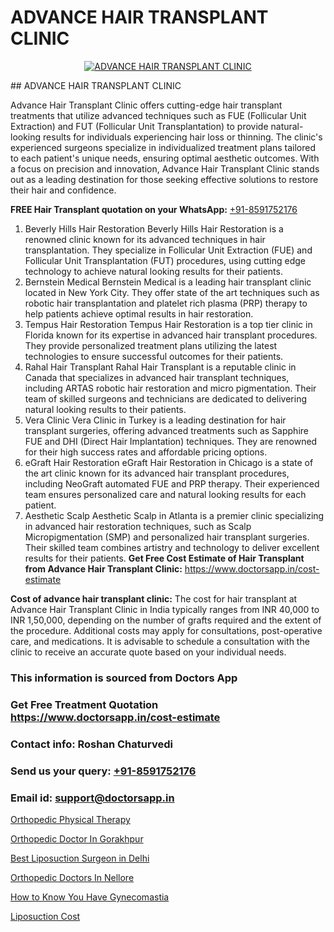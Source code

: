 # ADVANCE HAIR TRANSPLANT CLINIC

<p align="center">
  <a href="https://doctorsapp.co.in/treatment/hair-transplant">
    <img src="https://doctorsapp.co.in/uploads/treatment_image/transplant.jpg" alt="ADVANCE HAIR TRANSPLANT CLINIC">
  </a>
</p>
## ADVANCE HAIR TRANSPLANT CLINIC

Advance Hair Transplant Clinic offers cutting-edge hair transplant treatments that utilize advanced techniques such as FUE (Follicular Unit Extraction) and FUT (Follicular Unit Transplantation) to provide natural-looking results for individuals experiencing hair loss or thinning. The clinic's experienced surgeons specialize in individualized treatment plans tailored to each patient's unique needs, ensuring optimal aesthetic outcomes. With a focus on precision and innovation, Advance Hair Transplant Clinic stands out as a leading destination for those seeking effective solutions to restore their hair and confidence.

**FREE Hair Transplant quotation on your WhatsApp:**  [+91-8591752176](https://api.whatsapp.com/send?phone=8591752176)

1) Beverly Hills Hair Restoration   Beverly Hills Hair Restoration is a renowned clinic known for its advanced techniques in hair transplantation. They specialize in Follicular Unit Extraction (FUE) and Follicular Unit Transplantation (FUT) procedures, using cutting edge technology to achieve natural looking results for their patients.
2) Bernstein Medical   Bernstein Medical is a leading hair transplant clinic located in New York City. They offer state of the art techniques such as robotic hair transplantation and platelet rich plasma (PRP) therapy to help patients achieve optimal results in hair restoration.
3) Tempus Hair Restoration   Tempus Hair Restoration is a top tier clinic in Florida known for its expertise in advanced hair transplant procedures. They provide personalized treatment plans utilizing the latest technologies to ensure successful outcomes for their patients.
4) Rahal Hair Transplant   Rahal Hair Transplant is a reputable clinic in Canada that specializes in advanced hair transplant techniques, including ARTAS robotic hair restoration and micro pigmentation. Their team of skilled surgeons and technicians are dedicated to delivering natural looking results to their patients.
5) Vera Clinic   Vera Clinic in Turkey is a leading destination for hair transplant surgeries, offering advanced treatments such as Sapphire FUE and DHI (Direct Hair Implantation) techniques. They are renowned for their high success rates and affordable pricing options.
6) eGraft Hair Restoration   eGraft Hair Restoration in Chicago is a state of the art clinic known for its advanced hair transplant procedures, including NeoGraft automated FUE and PRP therapy. Their experienced team ensures personalized care and natural looking results for each patient.
7) Aesthetic Scalp   Aesthetic Scalp in Atlanta is a premier clinic specializing in advanced hair restoration techniques, such as Scalp Micropigmentation (SMP) and personalized hair transplant surgeries. Their skilled team combines artistry and technology to deliver excellent results for their patients.
**Get Free Cost Estimate of Hair Transplant from Advance Hair Transplant Clinic:** https://www.doctorsapp.in/cost-estimate

**Cost of advance hair transplant clinic:**
The cost for hair transplant at Advance Hair Transplant Clinic in India typically ranges from INR 40,000 to INR 1,50,000, depending on the number of grafts required and the extent of the procedure. Additional costs may apply for consultations, post-operative care, and medications. It is advisable to schedule a consultation with the clinic to receive an accurate quote based on your individual needs.

### This information is sourced from Doctors App 
### Get Free Treatment Quotation https://www.doctorsapp.in/cost-estimate
### Contact info: Roshan Chaturvedi 
### Send us your query: [+91-8591752176](https://api.whatsapp.com/send?phone=8591752176) 
### Email id: support@doctorsapp.in

[Orthopedic Physical Therapy](https://www.linkedin.com/pulse/orthopedic-physical-therapy-doctorsappin-yu0sc?trackingId=8l56wE%2FUQkPdoAsoO%2BfgSA%3D%3D&lipi=urn%3Ali%3Apage%3Ad_flagship3_company_admin%3BcTUR6naWQkWjeA%2BR15noZQ%3D%3D)

[Orthopedic Doctor In Gorakhpur](https://www.linkedin.com/pulse/orthopedic-doctor-gorakhpur-knee-replacement-treatment-i1z3e?trackingId=j4SZx%2BShD2eULoXOyQaLvQ%3D%3D&lipi=urn%3Ali%3Apage%3Ad_flagship3_company_admin%3BII%2FSNcWiSiigR90SV5cfEQ%3D%3D)

[Best Liposuction Surgeon in Delhi](https://medium.com/@vanshmehar12/best-liposuction-surgeon-in-delhi-e4213bd74bd8)

[Orthopedic Doctors In Nellore](https://medium.com/@anupkakkar5/orthopedic-doctors-in-nellore-ef0f5220979d)

[How to Know You Have Gynecomastia](https://doctors-apps.github.io/doctorsapp/how-to-know-you-have-gynecomastia)

[Liposuction Cost](https://doctors-apps.github.io/doctorsapp/liposuction-cost)

